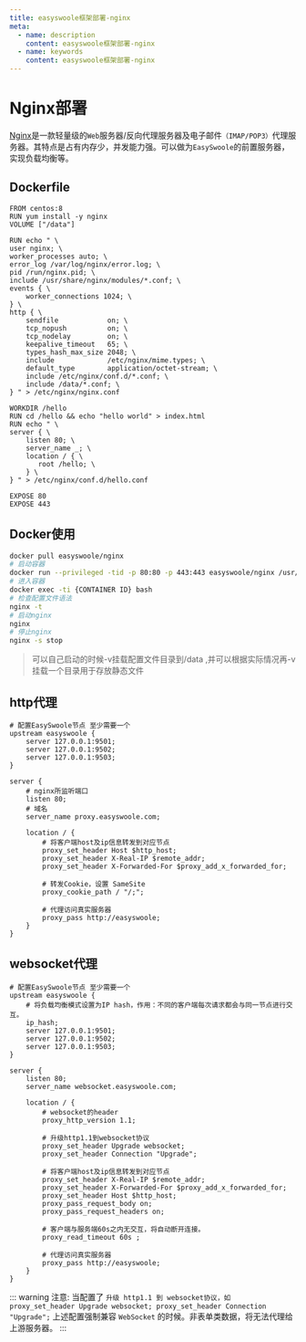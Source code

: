 ```yaml
---
title: easyswoole框架部署-nginx
meta:
  - name: description
    content: easyswoole框架部署-nginx
  - name: keywords
    content: easyswoole框架部署-nginx
---
```


# Nginx部署

[Nginx](http://nginx.org/)是一款轻量级的`Web`服务器/反向代理服务器及电子邮件`（IMAP/POP3）`代理服务器。其特点是占有内存少，并发能力强。可以做为`EasySwoole`的前置服务器，实现负载均衡等。

## Dockerfile

```
FROM centos:8
RUN yum install -y nginx
VOLUME ["/data"]

RUN echo " \
user nginx; \
worker_processes auto; \
error_log /var/log/nginx/error.log; \
pid /run/nginx.pid; \
include /usr/share/nginx/modules/*.conf; \
events { \
    worker_connections 1024; \
} \
http { \
    sendfile            on; \
    tcp_nopush          on; \
    tcp_nodelay         on; \
    keepalive_timeout   65; \
    types_hash_max_size 2048; \
    include             /etc/nginx/mime.types; \
    default_type        application/octet-stream; \
    include /etc/nginx/conf.d/*.conf; \
    include /data/*.conf; \
} " > /etc/nginx/nginx.conf

WORKDIR /hello
RUN cd /hello && echo "hello world" > index.html
RUN echo " \
server { \
    listen 80; \
    server_name _; \
    location / { \
       root /hello; \
    } \
} " > /etc/nginx/conf.d/hello.conf

EXPOSE 80
EXPOSE 443
```
## Docker使用
```bash
docker pull easyswoole/nginx
# 启动容器
docker run --privileged -tid -p 80:80 -p 443:443 easyswoole/nginx /usr/sbin/init
# 进入容器
docker exec -ti {CONTAINER ID} bash
# 检查配置文件语法
nginx -t
# 启动nginx 
nginx 
# 停止nginx
nginx -s stop
```

> 可以自己启动的时候-v挂载配置文件目录到/data ,并可以根据实际情况再-v挂载一个目录用于存放静态文件

## http代理

```nginx
# 配置EasySwoole节点 至少需要一个
upstream easyswoole {
    server 127.0.0.1:9501;
    server 127.0.0.1:9502;
    server 127.0.0.1:9503;
}

server {
    # nginx所监听端口
    listen 80; 
    # 域名
    server_name proxy.easyswoole.com;

    location / {
        # 将客户端host及ip信息转发到对应节点  
        proxy_set_header Host $http_host;
        proxy_set_header X-Real-IP $remote_addr;
        proxy_set_header X-Forwarded-For $proxy_add_x_forwarded_for;

        # 转发Cookie，设置 SameSite
        proxy_cookie_path / "/;";

        # 代理访问真实服务器
        proxy_pass http://easyswoole;
    }
}
```

## websocket代理

```nginx
# 配置EasySwoole节点 至少需要一个
upstream easyswoole {
    # 将负载均衡模式设置为IP hash，作用：不同的客户端每次请求都会与同一节点进行交互。
    ip_hash;
    server 127.0.0.1:9501;
    server 127.0.0.1:9502;
    server 127.0.0.1:9503;
}

server {
    listen 80;
    server_name websocket.easyswoole.com;

    location / {
        # websocket的header
        proxy_http_version 1.1;
        
        # 升级http1.1到websocket协议
        proxy_set_header Upgrade websocket;
        proxy_set_header Connection "Upgrade";

        # 将客户端host及ip信息转发到对应节点  
        proxy_set_header X-Real-IP $remote_addr;
        proxy_set_header X-Forwarded-For $proxy_add_x_forwarded_for;
        proxy_set_header Host $http_host;
        proxy_pass_request_body on;
        proxy_pass_request_headers on;

        # 客户端与服务端60s之内无交互，将自动断开连接。
        proxy_read_timeout 60s ;

        # 代理访问真实服务器
        proxy_pass http://easyswoole;
    }
}
```

::: warning
注意: 当配置了 ```升级 http1.1 到 websocket协议，如 proxy_set_header Upgrade websocket; proxy_set_header Connection "Upgrade";``` 上述配置强制兼容 `WebSocket` 的时候。非表单类数据，将无法代理给上游服务器。
:::